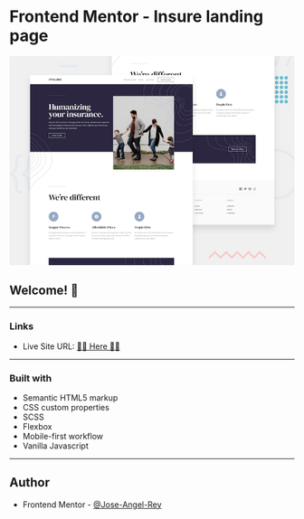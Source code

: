 # Frontend Mentor - Insure landing page

![Design preview for the Insure landing page coding challenge](./design/desktop-preview.jpg)

## Welcome! 👋
---
### Links

- Live Site URL: [🚀🚀 Here 🚀🚀](https://insure-landing-page-jose-angel-rey.vercel.app/)
---
### Built with

- Semantic HTML5 markup
- CSS custom properties
- SCSS
- Flexbox
- Mobile-first workflow
- Vanilla Javascript
---
## Author

- Frontend Mentor - [@Jose-Angel-Rey](https://www.frontendmentor.io/profile/Jose-Angel-Rey)
